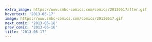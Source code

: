 ```yaml
---
extra_image: https://www.smbc-comics.com/comics/20130517after.gif
hovertext: '2013-05-17'
image: https://www.smbc-comics.com/comics/20130517.gif
next_comic: '2013-05-18'
prev_comic: '2013-05-16'
title: '2013-05-17'
---
```


